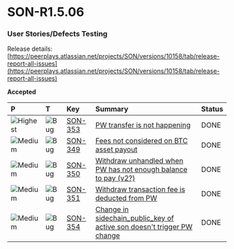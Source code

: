# SON-R1.5.06

### **User Stories/Defects Testing** <a id="SON-FEB18-FEB28-Peerplays-Release0.3Build2-UserStories/DefectsTesting"></a>

Release details: [https://peerplays.atlassian.net/projects/SON/versions/10158/tab/release-report-all-issues](https://peerplays.atlassian.net/projects/SON/versions/10158/tab/release-report-all-issues)

**Accepted**

| P | T | Key | Summary | Status |
| :--- | :--- | :--- | :--- | :--- |
| ![Highest](https://peerplays.atlassian.net/images/icons/priorities/highest.svg) | ![Bug](https://peerplays.atlassian.net/secure/viewavatar?size=medium&avatarId=10303&avatarType=issuetype) | [SON-353](https://peerplays.atlassian.net/browse/SON-353) | [PW transfer is not happening](https://peerplays.atlassian.net/browse/SON-353) | DONE |
| ![Medium](https://peerplays.atlassian.net/images/icons/priorities/medium.svg) | ![Bug](https://peerplays.atlassian.net/secure/viewavatar?size=medium&avatarId=10303&avatarType=issuetype) | [SON-349](https://peerplays.atlassian.net/browse/SON-349) | [Fees not considered on BTC asset payout](https://peerplays.atlassian.net/browse/SON-349) | DONE |
| ![Medium](https://peerplays.atlassian.net/images/icons/priorities/medium.svg) | ![Bug](https://peerplays.atlassian.net/secure/viewavatar?size=medium&avatarId=10303&avatarType=issuetype) | [SON-350](https://peerplays.atlassian.net/browse/SON-350) | [Withdraw unhandled when PW has not enough balance to pay \(v2?\)](https://peerplays.atlassian.net/browse/SON-350) | DONE |
| ![Medium](https://peerplays.atlassian.net/images/icons/priorities/medium.svg) | ![Bug](https://peerplays.atlassian.net/secure/viewavatar?size=medium&avatarId=10303&avatarType=issuetype) | [SON-351](https://peerplays.atlassian.net/browse/SON-351) | [Withdraw transaction fee is deducted from PW](https://peerplays.atlassian.net/browse/SON-351) | DONE |
| ![Medium](https://peerplays.atlassian.net/images/icons/priorities/medium.svg) | ![Bug](https://peerplays.atlassian.net/secure/viewavatar?size=medium&avatarId=10303&avatarType=issuetype) | [SON-354](https://peerplays.atlassian.net/browse/SON-354) | [Change in sidechain\_public\_key of active son doesn't trigger PW change](https://peerplays.atlassian.net/browse/SON-354) | DONE |



